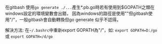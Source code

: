 在gitbash 使用```go generate ./...```產生*.pb.go時若有使用到$GOPATH之類在windows設定的環境變數會出錯，
因為windows的路徑是使用"\"但gitbash使用"/"，一般gitbash會自動轉換但go generate 似乎不認得。

解決方法: 在```~/.bashrc```中重新export GOPATH為"/"，如: ```export GOPATH=D:/go``` 或 ```export GOPATH=/d/go```
